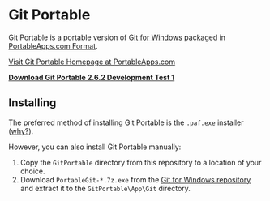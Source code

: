 # Git Portable

Git Portable is a portable version of [Git for Windows](https://git-for-windows.github.io) packaged in [PortableApps.com Format](http://portableapps.com/about/what_is_a_portable_app).

[Visit Git Portable Homepage at PortableApps.com](http://portableapps.com/node/34685)

__[Download Git Portable 2.6.2 Development Test 1][download]__

## Installing

The preferred method of installing Git Portable is the `.paf.exe` installer ([why?](http://portableapps.com/about/what_is_a_portable_app#whypaf)).

However, you can also install Git Portable manually:

1. Copy the `GitPortable` directory from this repository to a location of your choice.
2. Download `PortableGit-*.7z.exe` from the [Git for Windows repository](https://github.com/git-for-windows/git/releases) and extract it to the `GitPortable\App\Git` directory.

 [download]: https://github.com/sheabunge/GitPortable/releases/download/v2.6.2-devtest.1/GitPortable_2.6.2_Development_Test_1.paf.exe
